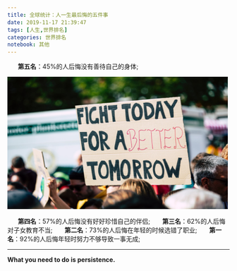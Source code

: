 ```yaml
---
title: 全球统计：人一生最后悔的五件事
date: 2019-11-17 21:39:47
tags: [人生,世界排名]
categories: 世界排名
notebook: 其他
---
```


&nbsp;&nbsp;&nbsp;&nbsp;&nbsp;&nbsp;<b>第五名</b>：45%的人后悔没有善待自己的身体;

<img src="全球统计：人一生最后悔的五件事/global_index_regret_things.jpeg" width="500" height="300"/>

<!-- more -->

&nbsp;&nbsp;&nbsp;&nbsp;&nbsp;&nbsp;<b>第四名</b>：57%的人后悔没有好好珍惜自己的伴侣;
&nbsp;&nbsp;&nbsp;&nbsp;&nbsp;&nbsp;<b>第三名</b>：62%的人后悔对子女教育不当;
&nbsp;&nbsp;&nbsp;&nbsp;&nbsp;&nbsp;<b>第二名</b>：73%的人后悔在年轻的时候选错了职业;
&nbsp;&nbsp;&nbsp;&nbsp;&nbsp;&nbsp;<b>第一名</b>：92%的人后悔年轻时努力不够导致一事无成;

- - -
<b>What you need to do is persistence.</b>